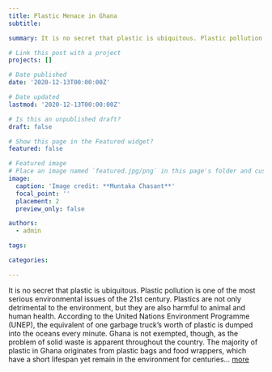 ```yaml
---
title: Plastic Menace in Ghana
subtitle:

summary: It is no secret that plastic is ubiquitous. Plastic pollution is one of the most serious environmental issues of the 21st century. Plastics are not only detrimental to the environment, but they are also harmful to animal and human health. According to the United Nations Environment Programme (UNEP), the equivalent of one garbage truck’s worth of plastic is dumped into the oceans every minute. Ghana is not exempted, though, as the problem of solid waste is apparent throughout the country. The majority of plastic in Ghana originates from plastic bags and food wrappers, which have a short lifespan yet remain in the environment for centuries... [more](https://medium.com/@ngumbikiilu95/plastic-menace-in-ghana-525e8f090450)

# Link this post with a project
projects: []

# Date published
date: '2020-12-13T00:00:00Z'

# Date updated
lastmod: '2020-12-13T00:00:00Z'

# Is this an unpublished draft?
draft: false

# Show this page in the Featured widget?
featured: false

# Featured image
# Place an image named `featured.jpg/png` in this page's folder and customize its options here.
image:
  caption: 'Image credit: **Muntaka Chasant**'
  focal_point: ''
  placement: 2
  preview_only: false

authors:
  - admin

tags:

categories:

---
```

It is no secret that plastic is ubiquitous. Plastic pollution is one of the most serious environmental issues of the 21st century. Plastics are not only detrimental to the environment, but they are also harmful to animal and human health. According to the United Nations Environment Programme (UNEP), the equivalent of one garbage truck’s worth of plastic is dumped into the oceans every minute. Ghana is not exempted, though, as the problem of solid waste is apparent throughout the country. The majority of plastic in Ghana originates from plastic bags and food wrappers, which have a short lifespan yet remain in the environment for centuries... [more](https://medium.com/@ngumbikiilu95/plastic-menace-in-ghana-525e8f090450)
